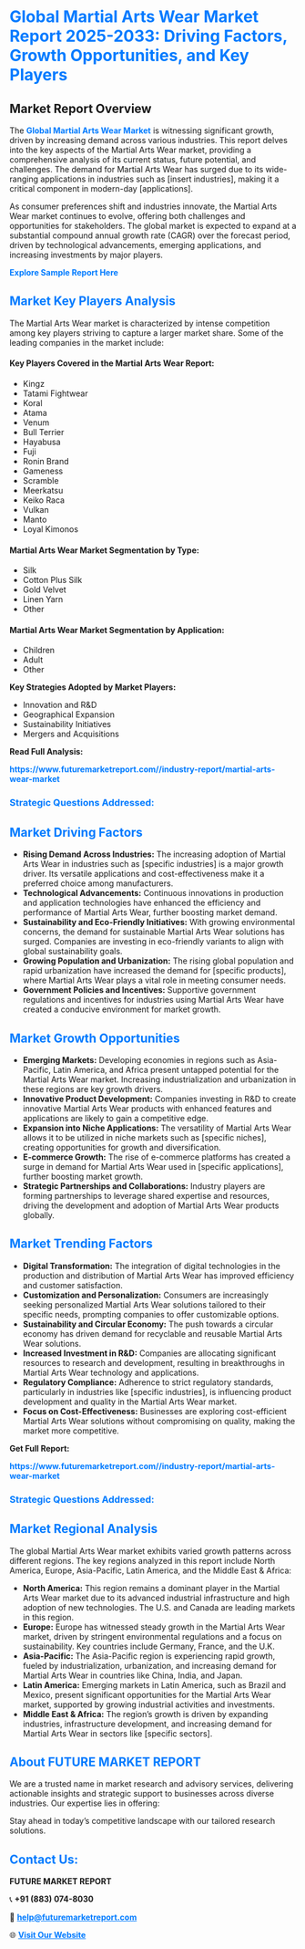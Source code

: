 <h1 style="color: #007BFF;">Global Martial Arts Wear Market Report 2025-2033: Driving Factors, Growth Opportunities, and Key Players</h1>

<section id="overview">
<h2>Market Report Overview</h2>
<p>The <a href="https://www.futuremarketreport.com//industry-report/martial-arts-wear-market" style="color: #007BFF; text-decoration: none;"><strong>Global Martial Arts Wear Market</strong></a> is witnessing significant growth, driven by increasing demand across various industries. This report delves into the key aspects of the Martial Arts Wear market, providing a comprehensive analysis of its current status, future potential, and challenges. The demand for Martial Arts Wear has surged due to its wide-ranging applications in industries such as [insert industries], making it a critical component in modern-day [applications].</p>
<p>As consumer preferences shift and industries innovate, the Martial Arts Wear market continues to evolve, offering both challenges and opportunities for stakeholders. The global market is expected to expand at a substantial compound annual growth rate (CAGR) over the forecast period, driven by technological advancements, emerging applications, and increasing investments by major players.</p>
</section>

<section id="overview">
<p><a href="https://www.futuremarketreport.com//request-sample/reportId=86350" style="color: #007BFF; text-decoration: none;"><strong>Explore Sample Report Here</strong></a></p>
</section>

<section id="key-players">
<h2 style="color: #007BFF;">Market Key Players Analysis</h2>
<p>The Martial Arts Wear market is characterized by intense competition among key players striving to capture a larger market share. Some of the leading companies in the market include:</p>
<h4>Key Players Covered in the Martial Arts Wear Report:</h4>
<ul><li>Kingz</li><li>Tatami Fightwear</li><li>Koral</li><li>Atama</li><li>Venum</li><li>Bull Terrier</li><li>Hayabusa</li><li>Fuji</li><li>Ronin Brand</li><li>Gameness</li><li>Scramble</li><li>Meerkatsu</li><li>Keiko Raca</li><li>Vulkan</li><li>Manto</li><li>Loyal Kimonos</li></ul>
<h4>Martial Arts Wear Market Segmentation by Type:</h4>
<ul><li>Silk</li><li>Cotton Plus Silk</li><li>Gold Velvet</li><li>Linen Yarn</li><li>Other</li></ul>

<h4>Martial Arts Wear Market Segmentation by Application:</h4>
<ul><li>Children</li><li>Adult</li><li>Other</li></ul>
<p><strong>Key Strategies Adopted by Market Players:</strong></p>
<ul>
<li>Innovation and R&D</li>
<li>Geographical Expansion</li>
<li>Sustainability Initiatives</li>
<li>Mergers and Acquisitions</li>
</ul>
</section>

<section>
<p><strong>Read Full Analysis: </strong></p><a href="https://www.futuremarketreport.com//industry-report/martial-arts-wear-market" style="color: #007BFF; text-decoration: none;"><strong>https://www.futuremarketreport.com//industry-report/martial-arts-wear-market</strong></a>
<h3 style="color: #007BFF;">Strategic Questions Addressed:</h3>
</section>

<section id="driving-factors">
<h2 style="color: #007BFF;">Market Driving Factors</h2>
<ul>
<li><strong>Rising Demand Across Industries:</strong> The increasing adoption of Martial Arts Wear in industries such as [specific industries] is a major growth driver. Its versatile applications and cost-effectiveness make it a preferred choice among manufacturers.</li>
<li><strong>Technological Advancements:</strong> Continuous innovations in production and application technologies have enhanced the efficiency and performance of Martial Arts Wear, further boosting market demand.</li>
<li><strong>Sustainability and Eco-Friendly Initiatives:</strong> With growing environmental concerns, the demand for sustainable Martial Arts Wear solutions has surged. Companies are investing in eco-friendly variants to align with global sustainability goals.</li>
<li><strong>Growing Population and Urbanization:</strong> The rising global population and rapid urbanization have increased the demand for [specific products], where Martial Arts Wear plays a vital role in meeting consumer needs.</li>
<li><strong>Government Policies and Incentives:</strong> Supportive government regulations and incentives for industries using Martial Arts Wear have created a conducive environment for market growth.</li>
</ul>
</section>

<section id="growth-opportunities">
<h2 style="color: #007BFF;">Market Growth Opportunities</h2>
<ul>
<li><strong>Emerging Markets:</strong> Developing economies in regions such as Asia-Pacific, Latin America, and Africa present untapped potential for the Martial Arts Wear market. Increasing industrialization and urbanization in these regions are key growth drivers.</li>
<li><strong>Innovative Product Development:</strong> Companies investing in R&D to create innovative Martial Arts Wear products with enhanced features and applications are likely to gain a competitive edge.</li>
<li><strong>Expansion into Niche Applications:</strong> The versatility of Martial Arts Wear allows it to be utilized in niche markets such as [specific niches], creating opportunities for growth and diversification.</li>
<li><strong>E-commerce Growth:</strong> The rise of e-commerce platforms has created a surge in demand for Martial Arts Wear used in [specific applications], further boosting market growth.</li>
<li><strong>Strategic Partnerships and Collaborations:</strong> Industry players are forming partnerships to leverage shared expertise and resources, driving the development and adoption of Martial Arts Wear products globally.</li>
</ul>
</section>

<section id="trending-factors">
<h2 style="color: #007BFF;">Market Trending Factors</h2>
<ul>
<li><strong>Digital Transformation:</strong> The integration of digital technologies in the production and distribution of Martial Arts Wear has improved efficiency and customer satisfaction.</li>
<li><strong>Customization and Personalization:</strong> Consumers are increasingly seeking personalized Martial Arts Wear solutions tailored to their specific needs, prompting companies to offer customizable options.</li>
<li><strong>Sustainability and Circular Economy:</strong> The push towards a circular economy has driven demand for recyclable and reusable Martial Arts Wear solutions.</li>
<li><strong>Increased Investment in R&D:</strong> Companies are allocating significant resources to research and development, resulting in breakthroughs in Martial Arts Wear technology and applications.</li>
<li><strong>Regulatory Compliance:</strong> Adherence to strict regulatory standards, particularly in industries like [specific industries], is influencing product development and quality in the Martial Arts Wear market.</li>
<li><strong>Focus on Cost-Effectiveness:</strong> Businesses are exploring cost-efficient Martial Arts Wear solutions without compromising on quality, making the market more competitive.</li>
</ul>
</section>

<section>
<p><strong>Get Full Report: </strong></p><a href="https://www.futuremarketreport.com//industry-report/martial-arts-wear-market" style="color: #007BFF; text-decoration: none;"><strong>https://www.futuremarketreport.com//industry-report/martial-arts-wear-market</strong></a>
<h3 style="color: #007BFF;">Strategic Questions Addressed:</h3>
</section>


<section id="regional-analysis">
<h2 style="color: #007BFF;">Market Regional Analysis</h2>
<p>The global Martial Arts Wear market exhibits varied growth patterns across different regions. The key regions analyzed in this report include North America, Europe, Asia-Pacific, Latin America, and the Middle East & Africa:</p>
<ul>
<li><strong>North America:</strong> This region remains a dominant player in the Martial Arts Wear market due to its advanced industrial infrastructure and high adoption of new technologies. The U.S. and Canada are leading markets in this region.</li>
<li><strong>Europe:</strong> Europe has witnessed steady growth in the Martial Arts Wear market, driven by stringent environmental regulations and a focus on sustainability. Key countries include Germany, France, and the U.K.</li>
<li><strong>Asia-Pacific:</strong> The Asia-Pacific region is experiencing rapid growth, fueled by industrialization, urbanization, and increasing demand for Martial Arts Wear in countries like China, India, and Japan.</li>
<li><strong>Latin America:</strong> Emerging markets in Latin America, such as Brazil and Mexico, present significant opportunities for the Martial Arts Wear market, supported by growing industrial activities and investments.</li>
<li><strong>Middle East & Africa:</strong> The region’s growth is driven by expanding industries, infrastructure development, and increasing demand for Martial Arts Wear in sectors like [specific sectors].</li>
</ul>
</section>

<footer>
<h2 style="color: #007BFF;">About FUTURE MARKET REPORT</h2>
<p>We are a trusted name in market research and advisory services, delivering actionable insights and strategic support to businesses across diverse industries. Our expertise lies in offering:</p>

<p>Stay ahead in today’s competitive landscape with our tailored research solutions.</p>

<h2 style="color: #007BFF;">Contact Us:</h2>
<p><strong>FUTURE MARKET REPORT</strong></p>
<p>📞 <strong>+91 (883) 074-8030</strong></p>
<p>📧 <strong><a href="mailto:help@futuremarketreport.com" style="color: #007BFF;">help@futuremarketreport.com</a></strong></p>
<p>🌐 <strong><a href="https://www.futuremarketreport.com/" style="color: #007BFF;">Visit Our Website</a></strong></p>
</footer>